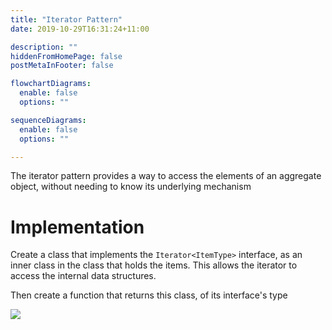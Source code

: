 ```yaml
---
title: "Iterator Pattern"
date: 2019-10-29T16:31:24+11:00

description: ""
hiddenFromHomePage: false
postMetaInFooter: false

flowchartDiagrams:
  enable: false
  options: ""

sequenceDiagrams: 
  enable: false
  options: ""

---
```


The iterator pattern provides a way to access the elements of an aggregate object, without needing to know its underlying mechanism

# Implementation

Create a class that implements the `Iterator<ItemType>` interface, as an inner class in the class that holds the items. This allows the iterator to access the internal data structures.

Then create a function that returns this class, of its interface's type

![](https://refactoring.guru/images/patterns/diagrams/iterator/structure-2x.png)